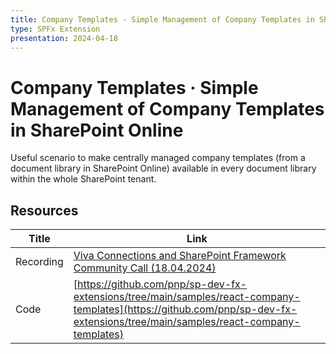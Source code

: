 ```yaml
--- 
title: Company Templates · Simple Management of Company Templates in SharePoint Online
type: SPFx Extension
presentation: 2024-04-18
---
```


# Company Templates · Simple Management of Company Templates in SharePoint Online

Useful scenario to make centrally managed company templates (from a document library in SharePoint Online) available in every document library within the whole SharePoint tenant.

## Resources

| Title     | Link                                                                                                                                                           |
| --------- | -------------------------------------------------------------------------------------------------------------------------------------------------------------- |
| Recording | [Viva Connections and SharePoint Framework Community Call (18.04.2024)](https://youtu.be/YoMCD4lfdJY?feature=shared&t=1088)                                    |
| Code      | [https://github.com/pnp/sp-dev-fx-extensions/tree/main/samples/react-company-templates](https://github.com/pnp/sp-dev-fx-extensions/tree/main/samples/react-company-templates) |
